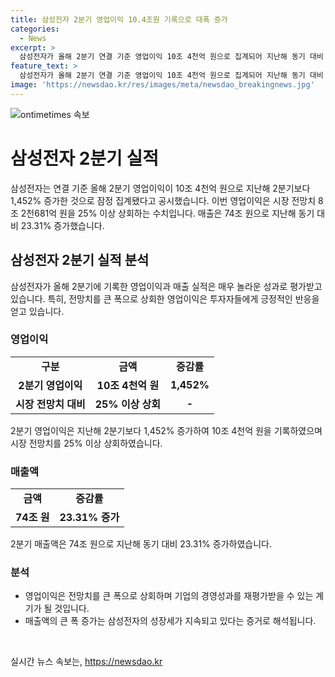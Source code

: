 ```yaml
---
title: 삼성전자 2분기 영업이익 10.4조원 기록으로 대폭 증가
categories:
  - News
excerpt: >
  삼성전자가 올해 2분기 연결 기준 영업이익 10조 4천억 원으로 집계되어 지난해 동기 대비 1,452% 증가했다. 이는 시장 전망치인 8조 2천681억 원을 25% 이상 상회하는 수치이며, 매출은 74조 원으로 전년 동기 대비 23.31% 상승했다.
feature_text: >
  삼성전자가 올해 2분기 연결 기준 영업이익 10조 4천억 원으로 집계되어 지난해 동기 대비 1,452% 증가했다. 이는 시장 전망치인 8조 2천681억 원을 25% 이상 상회하는 수치이며, 매출은 74조 원으로 전년 동기 대비 23.31% 상승했다.
image: 'https://newsdao.kr/res/images/meta/newsdao_breakingnews.jpg'
---
```


<p><img src="https://newsdao.kr/res/images/meta/newsdao_breakingnews.jpg" alt="ontimetimes 속보" /></p>

<h1>삼성전자 2분기 실적</h1>

<p data-ke-size="size16">삼성전자는 연결 기준 올해 2분기 영업이익이 10조 4천억 원으로 지난해 2분기보다 1,452% 증가한 것으로 잠정 집계됐다고 공시했습니다. 이번 영업이익은 시장 전망치 8조 2천681억 원을 25% 이상 상회하는 수치입니다. 매출은 74조 원으로 지난해 동기 대비 23.31% 증가했습니다.</p>

<h2 data-ke-size="size26">삼성전자 2분기 실적 분석</h2>

<p data-ke-size="size16">삼성전자가 올해 2분기에 기록한 영업이익과 매출 실적은 매우 놀라운 성과로 평가받고 있습니다. 특히, 전망치를 큰 폭으로 상회한 영업이익은 투자자들에게 긍정적인 반응을 얻고 있습니다.</p>

<h3 data-ke-size="size24">영업이익</h3>

<table>
  <tr>
    <td style="text-align: center; height: 17px;"><b>구분</b></td>
    <td style="text-align: center; height: 17px;"><b>금액</b></td>
    <td style="text-align: center; height: 17px;"><b>증감률</b></td>
  </tr>
  <tr>
    <td style="text-align: center; height: 17px;"><b>2분기 영업이익</b></td>
    <td style="text-align: center; height: 17px;"><b>10조 4천억 원</b></td>
    <td style="text-align: center; height: 17px;"><b>1,452%</b></td>
  </tr>
  <tr>
    <td style="text-align: center; height: 17px;"><b>시장 전망치 대비</b></td>
    <td style="text-align: center; height: 17px;"><b>25% 이상 상회</b></td>
    <td style="text-align: center; height: 17px;"><b>-</b></td>
  </tr>
</table>

<p data-ke-size="size16">2분기 영업이익은 지난해 2분기보다 1,452% 증가하여 10조 4천억 원을 기록하였으며 시장 전망치를 25% 이상 상회하였습니다.</p>

<h3 data-ke-size="size24">매출액</h3>

<table>
  <tr>
    <td style="text-align: center; height: 17px;"><b>금액</b></td>
    <td style="text-align: center; height: 17px;"><b>증감률</b></td>
  </tr>
  <tr>
    <td style="text-align: center; height: 17px;"><b>74조 원</b></td>
    <td style="text-align: center; height: 17px;"><b>23.31% 증가</b></td>
  </tr>
</table>

<p data-ke-size="size16">2분기 매출액은 74조 원으로 지난해 동기 대비 23.31% 증가하였습니다.</p>

<h3 data-ke-size="size24">분석</h3>

<ul>
  <li>영업이익은 전망치를 큰 폭으로 상회하며 기업의 경영성과를 재평가받을 수 있는 계기가 될 것입니다.</li>
  <li>매출액의 큰 폭 증가는 삼성전자의 성장세가 지속되고 있다는 증거로 해석됩니다.</li>
</ul>

<p data-ke-size="size16">&nbsp;</p>
실시간 뉴스 속보는, <a href="https://newsdao.kr" rel="dofollow">https://newsdao.kr</a>


